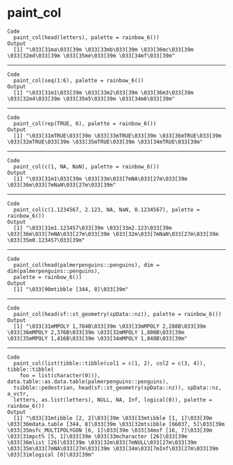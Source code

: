 # paint_col

    Code
      paint_col(head(letters), palette = rainbow_6())
    Output
      [1] "\033[31ma\033[39m \033[33mb\033[39m \033[36mc\033[39m \033[32md\033[39m \033[35me\033[39m \033[34mf\033[39m"

---

    Code
      paint_col(seq(1:6), palette = rainbow_6())
    Output
      [1] "\033[31m1\033[39m \033[33m2\033[39m \033[36m3\033[39m \033[32m4\033[39m \033[35m5\033[39m \033[34m6\033[39m"

---

    Code
      paint_col(rep(TRUE, 6), palette = rainbow_6())
    Output
      [1] "\033[31mTRUE\033[39m \033[33mTRUE\033[39m \033[36mTRUE\033[39m \033[32mTRUE\033[39m \033[35mTRUE\033[39m \033[34mTRUE\033[39m"

---

    Code
      paint_col(c(1, NA, NaN), palette = rainbow_6())
    Output
      [1] "\033[31m1\033[39m \033[33m\033[7mNA\033[27m\033[39m \033[36m\033[7mNaN\033[27m\033[39m"

---

    Code
      paint_col(c(1.1234567, 2.123, NA, NaN, 0.1234567), palette = rainbow_6())
    Output
      [1] "\033[31m1.123457\033[39m \033[33m2.123\033[39m \033[36m\033[7mNA\033[27m\033[39m \033[32m\033[7mNaN\033[27m\033[39m \033[35m0.123457\033[39m"

---

    Code
      paint_col(head(palmerpenguins::penguins), dim = dim(palmerpenguins::penguins),
      palette = rainbow_6())
    Output
      [1] "\033[90mtibble [344, 8]\033[39m"

---

    Code
      paint_col(head(sf::st_geometry(spData::nz)), palette = rainbow_6())
    Output
      [1] "\033[31mMPOLY 1,784B\033[39m \033[33mMPOLY 2,288B\033[39m \033[36mMPOLY 2,376B\033[39m \033[32mMPOLY 1,800B\033[39m \033[35mMPOLY 1,416B\033[39m \033[34mMPOLY 1,848B\033[39m"

---

    Code
      paint_col(list(tibble::tibble(col1 = c(1, 2), col2 = c(3, 4)), tibble::tibble(
        foo = list(character(0))), data.table::as.data.table(palmerpenguins::penguins),
      tsibble::pedestrian, head(sf::st_geometry(spData::nz)), spData::nz, a_vctr,
      letters, as.list(letters), NULL, NA, Inf, logical(0)), palette = rainbow_6())
    Output
      [1] "\033[31mtibble [2, 2]\033[39m \033[33mtibble [1, 1]\033[39m \033[36mdata.table [344, 8]\033[39m \033[32mtsibble [66037, 5]\033[39m \033[35msfc_MULTIPOLYGON [6, 1]\033[39m \033[34msf [16, 7]\033[39m \033[31mpct% [5, 1]\033[39m \033[33mcharacter [26]\033[39m \033[36mlist [26]\033[39m \033[32m\033[7mNULL\033[27m\033[39m \033[35m\033[7mNA\033[27m\033[39m \033[34m\033[7mInf\033[27m\033[39m \033[31mlogical [0]\033[39m"

